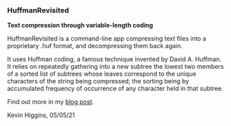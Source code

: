### HuffmanRevisited
**Text compression through variable-length coding**

HuffmanRevisited is a command-line app compressing text files into a proprietary .huf format, and decompressing them back again.

It uses Huffman coding, a famous technique invented by David A. Huffman. It relies on repeatedly gathering into a new subtree the lowest two members of a sorted list of subtrees whose leaves correspond to the unique characters of the string being compressed; the sorting being by accumulated frequency of occurrence of any character held in that subtree.

Find out more in my [blog post](https://drumchant.wordpress.com/2021/04/08/revisiting-a-classic/).

Kevin Higgins, 05/05/21